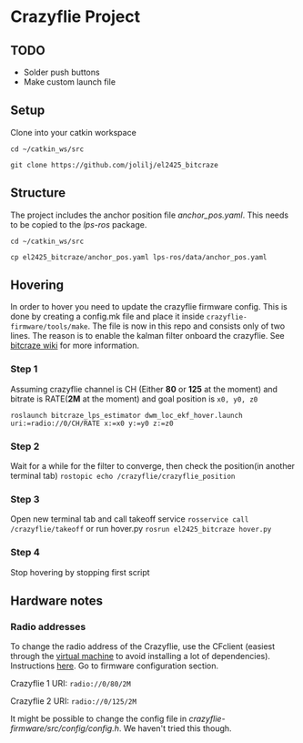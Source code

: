 # Crazyflie Project
## TODO
* Solder push buttons
* Make custom launch file

## Setup
Clone into your catkin workspace

```
cd ~/catkin_ws/src
```
```
git clone https://github.com/jolilj/el2425_bitcraze
```
## Structure
The project includes the anchor position file *anchor_pos.yaml*. This needs to be copied to the *lps-ros* package.
```
cd ~/catkin_ws/src
```
```
cp el2425_bitcraze/anchor_pos.yaml lps-ros/data/anchor_pos.yaml
```
## Hovering
In order to hover you need to update the crazyflie firmware config. This is done by creating a config.mk file and place it inside `crazyflie-firmware/tools/make`. The file is now in this repo and consists only of two lines. The reason is to enable the kalman filter onboard the crazyflie. See [bitcraze wiki](https://wiki.bitcraze.io/doc:lps:index) for more information.

### Step 1
Assuming crazyflie channel is CH (Either **80** or **125** at the moment) and bitrate is RATE(**2M** at the moment) and goal position is ``x0, y0, z0``

```roslaunch bitcraze_lps_estimator dwm_loc_ekf_hover.launch uri:=radio://0/CH/RATE x:=x0 y:=y0 z:=z0```

### Step 2
Wait for a while for the filter to converge, then check the position(in another terminal tab)
```rostopic echo /crazyflie/crazyflie_position```
### Step 3
Open new terminal tab and call takeoff service
```rosservice call /crazyflie/takeoff```
or run hover.py
```rosrun el2425_bitcraze hover.py```

### Step 4
Stop hovering by stopping first script

## Hardware notes
### Radio addresses
To change the radio address of the Crazyflie, use the CFclient (easiest through the [virtual machine](https://www.bitcraze.io/getting-started-with-the-crazyflie-2-0/#inst-comp) to avoid installing a lot of dependencies). Instructions [here](https://wiki.bitcraze.io/doc:crazyflie:client:pycfclient:index#firmware_configuration). Go to firmware configuration section.

Crazyflie 1 URI:
`radio://0/80/2M`

Crazyflie 2 URI:
`radio://0/125/2M`

It might be possible to change the config file in *crazyflie-firmware/src/config/config.h*. We haven't tried this though.
